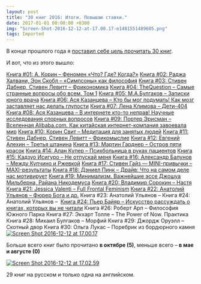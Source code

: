 ```yaml
---
layout: post
title: "30 книг 2016: Итоги. Повышаю ставки."
date: 2017-01-01 00:00:00 +0300
img: "Screen-Shot-2016-12-12-at-17.00.17-e1481551489605.png"
tags: Imported
---
```


В конце прошлого года я [поставил себе цель прочитать 30 книг](https://blog.alexeyev.me/2015/12/30-books-2016/ "2016: 30 книг").

И вот, что из этого вышло:

[Книга #01: А. Корин – Феномен «Что? Где? Когда?»](https://blog.alexeyev.me/2016/01/fenomen-chgk/ "Книга #01: А. Корин – Феномен «Что? Где? Когда?»")
[Книга #02: Раджа Халвани, Эон Скобл – «Симпсоны» как философия](https://blog.alexeyev.me/2016/01/the-simpsons-and-philosophy/ "Книга #02: Раджа Халвани, Эон Скобл – «Симпсоны» как философия")
[Книга #03: Стивен Дабнер, Стивен Левитт – Фрикономика](https://blog.alexeyev.me/2016/01/freakonomics/ "Книга #03: Стивен Дабнер, Стивен Левитт – Фрикономика")
[Книга #04: TheQuestion – Самые странные вопросы обо всем. Том 1](https://blog.alexeyev.me/2016/02/the-question/ "Книга #04: TheQuestion – Самые странные вопросы обо всем. Том 1")
[Книга #05: М.А.Булгаков – Записки юного врача](https://blog.alexeyev.me/2016/02/notes-of-young-doctor/ "Книга #05: М.А.Булгаков – Записки юного врача")
[Книга #06: Ася Казанцева – Кто бы мог подумать! Как мозг заставляет нас делать глупости](https://blog.alexeyev.me/2016/02/asya-kazantseva/ "Книга #06: Ася Казанцева – Кто бы мог подумать! Как мозг заставляет нас делать глупости")
[Книга #07: Лена Климова – Дети-404](https://blog.alexeyev.me/2016/04/404/ "Книга #07: Лена Климова – Дети-404")
[Книга #08: Ася Казанцева – В интернете кто-то неправ! Научные исследования спорных вопросов](https://blog.alexeyev.me/2016/04/asya-kazantseva-2/ "Книга #08: Ася Казанцева – В интернете кто-то неправ! Научные исследования спорных вопросов")
[Книга #09: Портер Эрисман – Вселенная Alibaba.com. Как китайская интернет-компания завоевала мир](https://blog.alexeyev.me/2016/04/alibaba/ "Книга #09: Портер Эрисман – Вселенная Alibaba.com. Как китайская интернет-компания завоевала мир")
[Книга #10: Корин Свит – Медитация для занятых людей](https://blog.alexeyev.me/2016/06/corinne-sweet/ "Книга #10:  Корин Свит – Медитация для занятых людей")
[Книга #11: Стивен Дабнер, Стивен Левитт – Фрикомыслие](https://blog.alexeyev.me/2016/07/think-like-a-freak/ "Книга #11: Стивен Дабнер, Стивен Левитт – Фрикомыслие")
[Книга #12: Евгений Алехин – Третья штанина](https://blog.alexeyev.me/2016/07/alekhin/ "Книга #12: Евгений Алехин – Третья штанина")
[Книга #13: Мартин Гарднер – Остров пяти красок](https://blog.alexeyev.me/2016/08/gardner/ "Книга #13: Мартин Гарднер – Остров пяти красок")
[Книга #14: Алан Купер – Психбольница в руках пациентов](https://blog.alexeyev.me/2016/08/cooper/ "Книга #14: Алан Купер – Психбольница в руках пациентов")
[Книга #15: Кадзуо Исигуро – Не отпускай меня](https://blog.alexeyev.me/2016/09/kazuo-ishiguro/ "Книга #15: Кадзуо Исигуро – Не отпускай меня")
[Книга #16: Александр Балунов – Между Купчино и Ржевкой](https://blog.alexeyev.me/2016/09/balunov/ "Книга #16: Александр Балунов – Между Купчино и Ржевкой")
[Книга #17: Стивен Гайз — MINI-привычки – MAXI-результаты](https://blog.alexeyev.me/2016/09/stephen-guise-mini-habbits/ "Книга #17: Стивен Гайз — MINI-привычки – MAXI-результаты")
[Книга #18: Дэниел Пинк – Драйв: Что на самом деле нас мотивирует](https://blog.alexeyev.me/2016/10/daniel-pink/ "Книга #18: Дэниел Пинк – Драйв: Что на самом деле нас мотивирует")
[Книга #19: Минимализм. Важнейшие эссе Джошуа Мильберна, Райана Никодемуса](https://blog.alexeyev.me/2016/10/theminimalists/ "Книга #19: Минимализм. Важнейшие эссе Джошуа Мильберна, Райана Никодемуса")
[Книга #20: Владимир Сорокин – Настя](https://blog.alexeyev.me/2016/11/sorokin-nastya/ "Книга #20: Владимир Сорокин – Настя")
[Книга #21: Jessica Valenti – Full Frontal Feminism](https://blog.alexeyev.me/2016/11/full-frontal-feminism/ "Книга #21: Jessica Valenti – Full Frontal Feminism")
[Книга #22: Анатолий Ульянов – Фюрер Бога и др.](https://blog.alexeyev.me/2016/11/ulyanov/ "Книга #22: Анатолий Ульянов – Фюрер Бога и др.")
Книга #23: Анатолий Ульянов – 
Книга #24: Анатолий Ульянов – 
[Книга #24: Пьер Байяр – Искусство рассуждать о книгах, которых вы не читали](https://blog.alexeyev.me/2016/11/pierre-bayard/ "Книга #25: Пьер Байяр – Искусство рассуждать о книгах, которых вы не читали")
Книга #26: Роберт Арп – Философия Южного Парка
Книга #27: Экхарт Толле – The Power of Now. Практика
Книга #28: Михаил Булгаков – Морфий
Книга #29: Джордж Оруэлл – Скотный двор
Книга #30: Ольга Лукас – Поребрик из бордюрного камня
[![Screen Shot 2016-12-12 at 17.00.17](/blog/assets/img/Screen-Shot-2016-12-12-at-17.00.17-e1481551489605.png)](https://vlaim.s3.amazonaws.com/uploads/2016/12/Screen-Shot-2016-12-12-at-17.00.17.png)

Больше всего книг было прочитано **в октябре (5)**, меньше всего – **в мае и августе (0)**

[![Screen Shot 2016-12-12 at 17.02.59](/blog/assets/img/Screen-Shot-2016-12-12-at-17.02.59.png)](/blog/assets/img/Screen-Shot-2016-12-12-at-17.02.59.png)

29 книг на русском и только одна на английском.